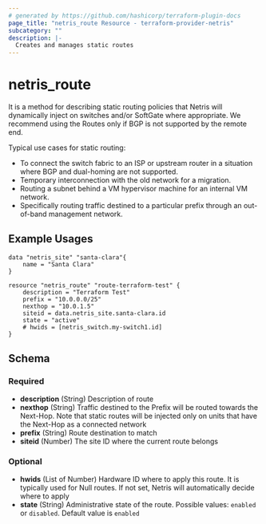 ```yaml
---
# generated by https://github.com/hashicorp/terraform-plugin-docs
page_title: "netris_route Resource - terraform-provider-netris"
subcategory: ""
description: |-
  Creates and manages static routes
---
```


# netris_route

It is a method for describing static routing policies that Netris will dynamically inject on switches and/or SoftGate where appropriate. We recommend using the Routes only if BGP is not supported by the remote end.

Typical use cases for static routing:
* To connect the switch fabric to an ISP or upstream router in a situation where BGP and dual-homing are not supported.
* Temporary interconnection with the old network for a migration.
* Routing a subnet behind a VM hypervisor machine for an internal VM network.
* Specifically routing traffic destined to a particular prefix through an out-of-band management network.

## Example Usages

```hcl
data "netris_site" "santa-clara"{
    name = "Santa Clara"
}

resource "netris_route" "route-terraform-test" {
    description = "Terraform Test"
    prefix = "10.0.0.0/25"
    nexthop = "10.0.1.5"
    siteid = data.netris_site.santa-clara.id
    state = "active"
    # hwids = [netris_switch.my-switch1.id]
}
```


<!-- schema generated by tfplugindocs -->
## Schema

### Required

- **description** (String) Description of route
- **nexthop** (String) Traffic destined to the Prefix will be routed towards the Next-Hop. Note that static routes will be injected only on units that have the Next-Hop as a connected network
- **prefix** (String) Route destination to match
- **siteid** (Number) The site ID where the current route belongs

### Optional

- **hwids** (List of Number) Hardware ID where to apply this route. It is typically used for Null routes. If not set, Netris will automatically decide where to apply
- **state** (String) Administrative state of the route. Possible values: `enabled` or `disabled`. Default value is `enabled`


